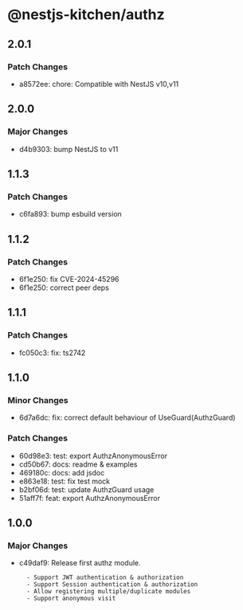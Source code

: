 # @nestjs-kitchen/authz

## 2.0.1

### Patch Changes

- a8572ee: chore: Compatible with NestJS v10,v11

## 2.0.0

### Major Changes

- d4b9303: bump NestJS to v11

## 1.1.3

### Patch Changes

- c6fa893: bump esbuild version

## 1.1.2

### Patch Changes

- 6f1e250: fix CVE-2024-45296
- 6f1e250: correct peer deps

## 1.1.1

### Patch Changes

- fc050c3: fix: ts2742

## 1.1.0

### Minor Changes

- 6d7a6dc: fix: correct default behaviour of UseGuard(AuthzGuard)

### Patch Changes

- 60d98e3: test: export AuthzAnonymousError
- cd50b67: docs: readme & examples
- 469180c: docs: add jsdoc
- e863e18: test: fix test mock
- b2bf06d: test: update AuthzGuard usage
- 51aff7f: feat: export AuthzAnonymousError

## 1.0.0

### Major Changes

- c49daf9: Release first authz module.

        - Support JWT authentication & authorization
        - Support Session authentication & authorization
        - Allow registering multiple/duplicate modules
        - Support anonymous visit
